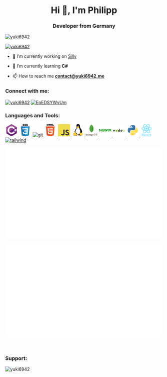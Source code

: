 
<h1 align="center">Hi 👋, I'm Philipp</h1>
<h3 align="center">Developer from Germany</h3>

<p align="left"> <img src="https://komarev.com/ghpvc/?username=yuki6942&label=Profile%20views&color=0e75b6&style=flat" alt="yuki6942" /> </p>

<p align="left"> <a href="https://twitter.com/yuki6942" target="blank"><img src="https://img.shields.io/twitter/follow/yuki6942?logo=twitter&style=for-the-badge" alt="yuki6942" /></a> </p>

- 🔭 I’m currently working on [Silly](https://github.com/yuki6942/Silly)

- 🌱 I’m currently learning **C#**

- 📫 How to reach me **contact@yuki6942.me**

<h3 align="left">Connect with me:</h3>
<p align="left">
<a href="https://twitter.com/yuki6942" target="blank"><img align="center" src="https://raw.githubusercontent.com/rahuldkjain/github-profile-readme-generator/master/src/images/icons/Social/twitter.svg" alt="yuki6942" height="30" width="40" /></a>
<a href="https://discord.gg/EnEDSYWvUm" target="blank"><img align="center" src="https://raw.githubusercontent.com/rahuldkjain/github-profile-readme-generator/master/src/images/icons/Social/discord.svg" alt="EnEDSYWvUm" height="30" width="40" /></a>
</p>

<h3 align="left">Languages and Tools:</h3>
<p align="left"> <a href="https://www.w3schools.com/cs/" target="_blank" rel="noreferrer"> <img src="https://raw.githubusercontent.com/devicons/devicon/master/icons/csharp/csharp-original.svg" alt="csharp" width="40" height="40"/> </a> <a href="https://www.w3schools.com/css/" target="_blank" rel="noreferrer"> <img src="https://raw.githubusercontent.com/devicons/devicon/master/icons/css3/css3-original-wordmark.svg" alt="css3" width="40" height="40"/> </a> <a href="https://git-scm.com/" target="_blank" rel="noreferrer"> <img src="https://www.vectorlogo.zone/logos/git-scm/git-scm-icon.svg" alt="git" width="40" height="40"/> </a> <a href="https://www.w3.org/html/" target="_blank" rel="noreferrer"> <img src="https://raw.githubusercontent.com/devicons/devicon/master/icons/html5/html5-original-wordmark.svg" alt="html5" width="40" height="40"/> </a> <a href="https://developer.mozilla.org/en-US/docs/Web/JavaScript" target="_blank" rel="noreferrer"> <img src="https://raw.githubusercontent.com/devicons/devicon/master/icons/javascript/javascript-original.svg" alt="javascript" width="40" height="40"/> </a> <a href="https://www.linux.org/" target="_blank" rel="noreferrer"> <img src="https://raw.githubusercontent.com/devicons/devicon/master/icons/linux/linux-original.svg" alt="linux" width="40" height="40"/> </a> <a href="https://www.mongodb.com/" target="_blank" rel="noreferrer"> <img src="https://raw.githubusercontent.com/devicons/devicon/master/icons/mongodb/mongodb-original-wordmark.svg" alt="mongodb" width="40" height="40"/> </a> <a href="https://www.nginx.com" target="_blank" rel="noreferrer"> <img src="https://raw.githubusercontent.com/devicons/devicon/master/icons/nginx/nginx-original.svg" alt="nginx" width="40" height="40"/> </a> <a href="https://nodejs.org" target="_blank" rel="noreferrer"> <img src="https://raw.githubusercontent.com/devicons/devicon/master/icons/nodejs/nodejs-original-wordmark.svg" alt="nodejs" width="40" height="40"/> </a> <a href="https://www.python.org" target="_blank" rel="noreferrer"> <img src="https://raw.githubusercontent.com/devicons/devicon/master/icons/python/python-original.svg" alt="python" width="40" height="40"/> </a> <a href="https://reactjs.org/" target="_blank" rel="noreferrer"> <img src="https://raw.githubusercontent.com/devicons/devicon/master/icons/react/react-original-wordmark.svg" alt="react" width="40" height="40"/> </a> <a href="https://tailwindcss.com/" target="_blank" rel="noreferrer"> <img src="https://www.vectorlogo.zone/logos/tailwindcss/tailwindcss-icon.svg" alt="tailwind" width="40" height="40"/> </a> </p>


<p><img src="https://raw.githubusercontent.com/yuki6942/github-stats-transparent/output/generated/languages.svg" alt="yuki6942" /></p>

<p><img src="https://raw.githubusercontent.com/yuki6942/github-stats-transparent/output/generated/overview.svg" alt="yuki6942" /></p>
<br>
<h3 align="left">Support:</h3>
<p><a href="https://ko-fi.com/yuki6942"> <img align="left" src="https://cdn.ko-fi.com/cdn/kofi3.png?v=3" height="50" width="210" alt="yuki6942" /></a></p><br><br>
